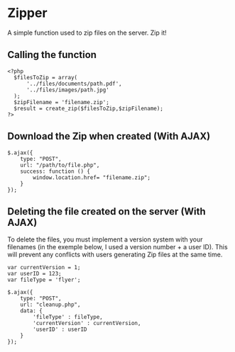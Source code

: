 # Zipper
A simple function used to zip files on the server. Zip it!


## Calling the function
```
<?php
  $filesToZip = array(
      '../files/documents/path.pdf',
      '../files/images/path.jpg'
  );
  $zipFilename = 'filename.zip';
  $result = create_zip($filesToZip,$zipFilename);
?>
```

## Download the Zip when created (With AJAX)
```
$.ajax({
	type: "POST",
	url: "/path/to/file.php",
	success: function () {
		window.location.href= "filename.zip";
	}
});
```

## Deleting the file created on the server (With AJAX)
To delete the files, you must implement a version system with your filenames (in the exemple below, I used a version number + a user ID). This will prevent any conflicts with users generating Zip files at the same time. 

```
var currentVersion = 1;
var userID = 123;
var fileType = 'flyer';

$.ajax({
	type: "POST",
	url: "cleanup.php",
	data: {
		'fileType' : fileType,
		'currentVersion' : currentVersion,
		'userID' : userID
	}
});
```

